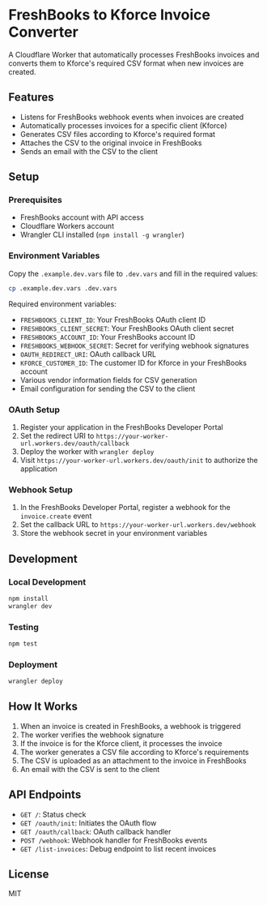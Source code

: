 # FreshBooks to Kforce Invoice Converter

A Cloudflare Worker that automatically processes FreshBooks invoices and converts them to Kforce's required CSV format when new invoices are created.

## Features

- Listens for FreshBooks webhook events when invoices are created
- Automatically processes invoices for a specific client (Kforce)
- Generates CSV files according to Kforce's required format
- Attaches the CSV to the original invoice in FreshBooks
- Sends an email with the CSV to the client

## Setup

### Prerequisites

- FreshBooks account with API access
- Cloudflare Workers account
- Wrangler CLI installed (`npm install -g wrangler`)

### Environment Variables

Copy the `.example.dev.vars` file to `.dev.vars` and fill in the required values:

```bash
cp .example.dev.vars .dev.vars
```

Required environment variables:

- `FRESHBOOKS_CLIENT_ID`: Your FreshBooks OAuth client ID
- `FRESHBOOKS_CLIENT_SECRET`: Your FreshBooks OAuth client secret
- `FRESHBOOKS_ACCOUNT_ID`: Your FreshBooks account ID
- `FRESHBOOKS_WEBHOOK_SECRET`: Secret for verifying webhook signatures
- `OAUTH_REDIRECT_URI`: OAuth callback URL
- `KFORCE_CUSTOMER_ID`: The customer ID for Kforce in your FreshBooks account
- Various vendor information fields for CSV generation
- Email configuration for sending the CSV to the client

### OAuth Setup

1. Register your application in the FreshBooks Developer Portal
2. Set the redirect URI to `https://your-worker-url.workers.dev/oauth/callback`
3. Deploy the worker with `wrangler deploy`
4. Visit `https://your-worker-url.workers.dev/oauth/init` to authorize the application

### Webhook Setup

1. In the FreshBooks Developer Portal, register a webhook for the `invoice.create` event
2. Set the callback URL to `https://your-worker-url.workers.dev/webhook`
3. Store the webhook secret in your environment variables

## Development

### Local Development

```bash
npm install
wrangler dev
```

### Testing

```bash
npm test
```

### Deployment

```bash
wrangler deploy
```

## How It Works

1. When an invoice is created in FreshBooks, a webhook is triggered
2. The worker verifies the webhook signature
3. If the invoice is for the Kforce client, it processes the invoice
4. The worker generates a CSV file according to Kforce's requirements
5. The CSV is uploaded as an attachment to the invoice in FreshBooks
6. An email with the CSV is sent to the client

## API Endpoints

- `GET /`: Status check
- `GET /oauth/init`: Initiates the OAuth flow
- `GET /oauth/callback`: OAuth callback handler
- `POST /webhook`: Webhook handler for FreshBooks events
- `GET /list-invoices`: Debug endpoint to list recent invoices

## License

MIT
